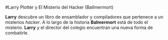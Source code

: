 #Larry Plotter y El Misterio del Hacker (Ballmermort)

**Larry** descubre un libro de ensamblador y compiladores que pertenece a un misterios *hacker*.
A lo largo de la historia **Balmermort** está de todo el misterio.
**Larry** y el director del colegio encuentran una nueva forma de combatirle.


